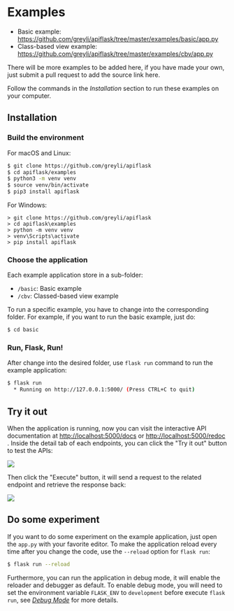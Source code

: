 # Examples

- Basic example: <https://github.com/greyli/apiflask/tree/master/examples/basic/app.py>
- Class-based view example: <https://github.com/greyli/apiflask/tree/master/examples/cbv/app.py>

There will be more examples to be added here, if you have made your own, just submit a pull request to add the source link here.

Follow the commands in the *Installation* section to run these examples on your computer.

## Installation

### Build the environment

For macOS and Linux:

```bash
$ git clone https://github.com/greyli/apiflask
$ cd apiflask/examples
$ python3 -m venv venv
$ source venv/bin/activate
$ pip3 install apiflask
```

For Windows:

```text
> git clone https://github.com/greyli/apiflask
> cd apiflask\examples
> python -m venv venv
> venv\Scripts\activate
> pip install apiflask
```

### Choose the application

Each example application store in a sub-folder:

- `/basic`: Basic example
- `/cbv`: Classed-based view example

To run a specific example, you have to change into the corresponding folder.
For example, if you want to run the basic example, just do:

```bash
$ cd basic
```

### Run, Flask, Run!

After change into the desired folder, use `flask run` command to run
the example application:

```bash
$ flask run
  * Running on http://127.0.0.1:5000/ (Press CTRL+C to quit)
```

## Try it out

When the application is running, now you can visit the interactive API documentation at <http://localhost:5000/docs> or <http://localhost:5000/redoc> . Inside the detail tab of each endpoints, you can click the "Try it out" button to test the APIs:

![](https://apiflask.com/_assets/try-it-out.png)

Then click the "Execute" button, it will send a request to the related endpoint and retrieve the response back:

![](https://apiflask.com/_assets/execute.png)

## Do some experiment

If you want to do some experiment on the example application, just open the `app.py` with your favorite editor. To make the application reload every time after you change the code, use the `--reload` option for `flask run`:

```bash
$ flask run --reload
```

Furthermore, you can run the application in debug mode, it will enable the reloader and debugger as default. To enable debug mode, you will need to set the environment variable `FLASK_ENV` to `development` before execute `flask run`, see *[Debug Mode](https://flask.palletsprojects.com/en/master/quickstart/#debug-mode)* for more details.
